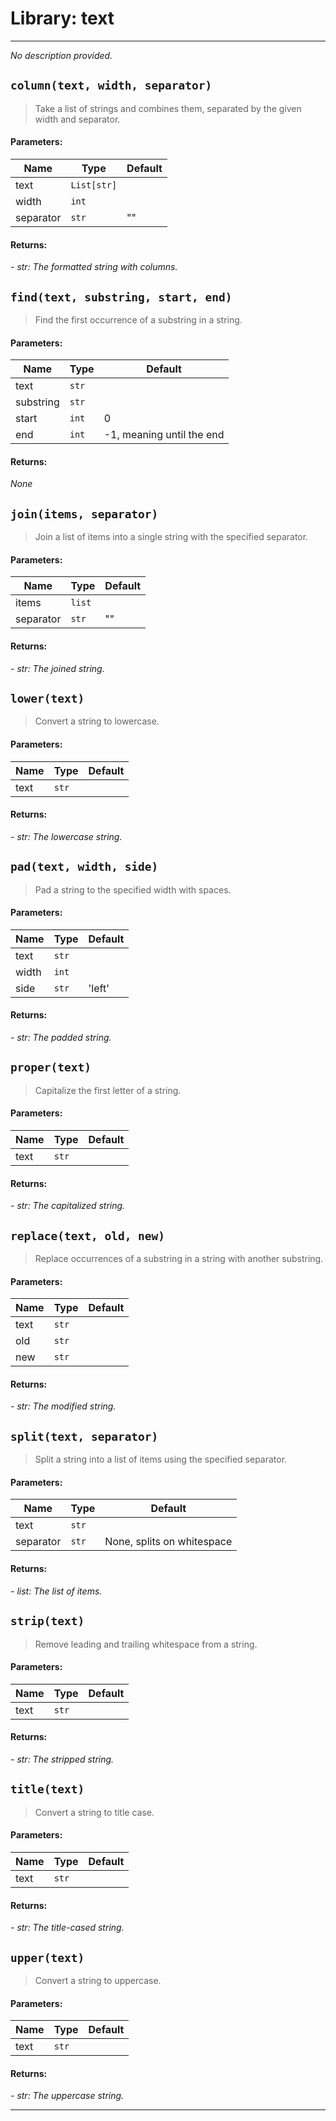 # Library: text
---

_No description provided._
## `column(text, width, separator)`

> Take a list of strings and combines them, separated by the given width and separator.


#### **Parameters:**

| Name | Type | Default |
| ---- | ---- | ------- |
| text | `List[str]` |  |
| width | `int` |  |
| separator | `str` | "" |

#### **Returns:**

*- str: The formatted string with columns.*



## `find(text, substring, start, end)`

> Find the first occurrence of a substring in a string.


#### **Parameters:**

| Name | Type | Default |
| ---- | ---- | ------- |
| text | `str` |  |
| substring | `str` |  |
| start | `int` | 0 |
| end | `int` | -1, meaning until the end |

#### **Returns:**

_None_



## `join(items, separator)`

> Join a list of items into a single string with the specified separator.


#### **Parameters:**

| Name | Type | Default |
| ---- | ---- | ------- |
| items | `list` |  |
| separator | `str` | "" |

#### **Returns:**

*- str: The joined string.*



## `lower(text)`

> Convert a string to lowercase.


#### **Parameters:**

| Name | Type | Default |
| ---- | ---- | ------- |
| text | `str` |  |

#### **Returns:**

*- str: The lowercase string.*



## `pad(text, width, side)`

> Pad a string to the specified width with spaces.


#### **Parameters:**

| Name | Type | Default |
| ---- | ---- | ------- |
| text | `str` |  |
| width | `int` |  |
| side | `str` | 'left' |

#### **Returns:**

*- str: The padded string.*



## `proper(text)`

> Capitalize the first letter of a string.


#### **Parameters:**

| Name | Type | Default |
| ---- | ---- | ------- |
| text | `str` |  |

#### **Returns:**

*- str: The capitalized string.*



## `replace(text, old, new)`

> Replace occurrences of a substring in a string with another substring.


#### **Parameters:**

| Name | Type | Default |
| ---- | ---- | ------- |
| text | `str` |  |
| old | `str` |  |
| new | `str` |  |

#### **Returns:**

*- str: The modified string.*



## `split(text, separator)`

> Split a string into a list of items using the specified separator.


#### **Parameters:**

| Name | Type | Default |
| ---- | ---- | ------- |
| text | `str` |  |
| separator | `str` | None, splits on whitespace |

#### **Returns:**

*- list: The list of items.*



## `strip(text)`

> Remove leading and trailing whitespace from a string.


#### **Parameters:**

| Name | Type | Default |
| ---- | ---- | ------- |
| text | `str` |  |

#### **Returns:**

*- str: The stripped string.*



## `title(text)`

> Convert a string to title case.


#### **Parameters:**

| Name | Type | Default |
| ---- | ---- | ------- |
| text | `str` |  |

#### **Returns:**

*- str: The title-cased string.*



## `upper(text)`

> Convert a string to uppercase.


#### **Parameters:**

| Name | Type | Default |
| ---- | ---- | ------- |
| text | `str` |  |

#### **Returns:**

*- str: The uppercase string.*




---
